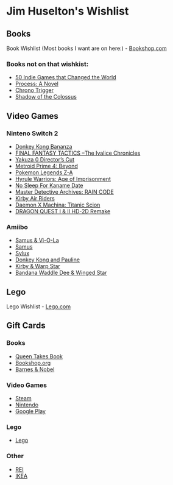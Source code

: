 # Jim Huselton's Wishlist

## Books

Book Wishlist (Most books I want are on here:) - [Bookshop.com](https://bookshop.org/wishlists/18da2f2bc0a7ce168b8badd0579e148578f76a9a)

### Books not on that wishkist:
- [50 Indie Games that Changed the World](https://www.bitmapbooks.com/products/50-indie-games-that-changed-the-world?srsltid=AfmBOoriCYqZ_-qxWOVYrgFacnS0tJhFC4yLVqAq4EnmJQKt-RRuiWP5)
- [Process: A Novel](https://www.tuneandfairweather.com/products/process-a-novel-digital-edition)
- [Chrono Trigger](https://bossfightbooks.com/collections/books/products/chrono-trigger-by-michael-p-williams)
- [Shadow of the Colossus](https://www.barnesandnoble.com/w/shadow-of-the-colossus-nick-suttner/1125432721?ean=9781940535104)

## Video Games

### Ninteno Switch 2
- [Donkey Kong Bananza](https://www.costco.com/p/-/donkey-kong-bananza-nintendo-switch-2/4000373240?catalogId=10701&langId=-1&partNumber=4000373240&storeId=10301&krypto=mw1yAOydj2gZMLhXIDlPsC7qhLLmbE7myDI5DeNXOSXtQSVAephoMkS1jfg%2F4RjrYu%2BvC%2FjtjmN%2FeXalZCMx86LfPTIdhRNsPeeIir7vBWKrKq%2FQ5XFzIwM2l9uYWZd2lRRmRA813igIRB0GK2wIfkTtcDt3DbEs0vp9UHYDWO8lcsVjuoSobF2Spts23YPlzBFpcix2GzUFee5MorkLJJ5c8PPVKsFF3y1ThqpSDQQzASXohMjBeOGSOkNNTgSNDJALdrZlxvdv4Cr%2B1IVqIIK4bgBH7SifuuMNtUTvx8yX0oeCjpL8duA9A6Ow5ZuOk7S6Mxs4l7AerZ%2FFVz4NHckDVSRsWEMC0ZCrk4SUqIPbZeU7yQ3FMyBIriDxPRKsZFPMB7In4OaaXPq0ekyk07wjN6QABvYAIdpRRwRoj3RrJ%2BvJ%2BAycAB6ITMwZAl%2F3p3Wl5%2BiuOLvU6BHe8WpVi16S3aGmROR9uDFCUEkQ7p55ZePXO%2FU0Tak%2BWo1%2Fmg6ih0bTODeP1bQmp0SSX5f4B3RLzY8j6zCx2KhwMy2LTBWk0a9I3nb4MRq8%2BQIC4ggfVogXBloIv0Rdb4tAh1x4CwgWLa5ZBb0Kdyodri4jfUQlU%2Bt3RbeVk4%2BaBveDkArh2ollHctb7cXFlxlnMda0etN9Zv1qF%2FbSs00TNM%2F%2FWH7SfBqMWrpOjgLG9%2BIEWAa%2F61hc3AygxgNna9McnWVymx3MoxCk9ii1lqJR0kG0bJmdu1%2FhqHL4qH315U8LQGAVkZS%2BarbT4TL1VVA62RgisEdoR%2F3sXfHjjDHDkxnWBYZdvwDaxfNCSHrFnX8v8qbw%2B8UAapicnhEfWEvdj14jVRpj7enBjvX1Ptb7YkwhjwfsblbN2gW%2FAC4OMFYRHWhvxxoF1nQKVVZriSzxMgu7UtlNTwzv1kdiqz57q2FYRPYcNMgG4x9UDNXcRpiteTKs%2BX1GssgFPxZ0pNUsg7Sfu9qSFjoNuuthGa6d89KsmP1PR1j2YBQv4HLXcR1fR%2F12IF6T2Qevv4rfA31lj45vdd2m%2B1CMQRufGocnv5tflcPsEvd85SM%2B2h7Pr3i9hX6QUUTcasdhd5KtwZlBbcFUsBTqJH92jkhGVF3ZuWg9bgTE%2BpppJe8jmTLK39tGe%2BkDLhIfeNvDPyMPZNJW6y8PW5YZ6Wb7tjq33m7X2sQTqaAUkYtvmgiXuU48tinFWQO%2FLqEdzgYReSnsQ%2Fs31geyMolFz8jOrfXfpYTS1H93R2uflny0lLVcFbrIBAnv4OtSsGuEISxT4UGjaLx%2BRodt%2F5xBreulbvatzR9ScpFK7iJnNoc1ipNdCh%2BLMvZHs%2F%2B4H0dqsZa3Yhr2O5v0FUQHivVqxaiBYu%2BzpnYLz3c83yiX2fJ683BfFamtM2zrahoYgSZeGnV4WU4QKHqg7hXIfu29G5qXsTBdhICqxYdKwoNYOdJiICUHo%2B00ne6gvV1wj3TOG%2B5wpaBEorIQETQk%2FM6EGg9ipmi2iuQn5pYCum%2BLEqAyGK9nAThv8PJpu7n7jTdlXnCRT09eJo1RL%2BipiJ7b7RnpFREhF%2FWo0yc7Ql7TPBUgfGzEqZ3Aa%2FfllGVJ7nh1cPKVSb5BnKJFLq1iIw5siBBkB3xn4AUZvuEIFeV%2B3kz6GEzz6c5%2F5PFvq0aixePAWLKkVWfPO3l5VxyRMYZ35EV0fSqV8WlOekmep7T5knuB%2BpQRr5R2l2SytuJWQ64ujgFoO8Y%2FXOVW9XwMDC%2F03LhpwwIffw9j5TSOYkFgZTJ%2Bwyz2u9r3i62JjKgY8mrZkBB8ieOMM8NSPBVVSBUgYfvO0Tj5YyKg9byV28VH9VTxefU2M73QIjSjV7g1)
- [FINAL FANTASY TACTICS –The Ivalice Chronicles](https://www.bestbuy.com/product/final-fantasy-tactics-the-ivalice-chronicles-nintendo-switch/JXL9RG8PXC)
- [Yakuza 0 Director’s Cut](https://www.bestbuy.com/product/yakuza-0-directors-cut-nintendo-switch-2/J7JHG52GQH)
- [Metroid Prime 4: Beyond](https://www.bestbuy.com/product/metroid-prime-4-beyond-nintendo-switch-2-nintendo-switch-2/J7GSL5JFV6)
- [Pokemon Legends Z-A](https://www.costco.com/p/-/pokmon-legends-z-a-nintendo-switch-2/4000397054?catalogId=10701&langId=-1&partNumber=4000397054&storeId=10301&krypto=TThpRGPbl6Pw4WbK5o3bnrc%2BLH22Z1WRO8zjvwTIKU4eRTF5a2AEp5OAygkLxfu4lDmvFtW6rGvU7MLTmgVRpIXqQDRKab0NOTS6e7vINd2gtPHtw%2Bt7LOPFpCPNX9C6dsC0aKSeRLopQSUpdZeeYheB3DXnb%2F6%2Bj%2FiCG8i%2FABfv4aE%2Fw6FF%2BncsjIavRH9O9WZsBrm0MZqajL490gU%2BX44q%2B7q5FvFUqcSj0CNSj4Kqhz%2BA6p5CLXMK1xGMPKBk21jLkTKSVQzHpdIaWSKIiOJmC40TFad8BXkj6%2BlgQrDFOWBKsiRib1lOBDj6nbzZXdkah7YZSIjU9khBc%2FgYcQ5yC%2FhfDERtDikcHYGCurF9qUTqP%2BeJPfxYQIbcRRUjxY68hAV80aS5e5lRzssn78MSoP4TOKiZNRb3QLf66NbX1%2FKY2mzEjG29bHds63U%2BPkOR4NkC%2FaXPO1mdee5V1bEJYvD3a2R2YsT551McxpJXqZrk6wN01z65dZezLlfMzI3slfe5CCmXp3p1K3A5CZBilI%2FDbpMtuEMuD34H%2FMuJBStsEKRY2aRILIw7dVfoAO0Xu49hA0Vu2lxrMASsQyXKg7n1p5bukhszgIZ%2BMrCAUFdGKwCnaymdAmqWcHcPJgl69ndB0K9Y3vZL75nRsmFA0J2rLiYBG746FbhevPmhY%2BRKfhW7Qm6aYHGGIJOuMZd%2FQfYgrLxGLS89MICEtHbg0RwmQ1JAccPaStGMHNuWKP0qPgiLxUkayxPEh13F29d0WxRU%2F3on6uE5J9TMK7e%2BiAY6JvQ8XFXfPfVlokNem4YmDQZE1eSXlL6MqUaVgvOGM1xMAXbbzZqpRNDSI6BXyrAokYiPs4V7wR4yBeS2yW85tp%2FBL%2BDKBX0OKnF3LYuacWATTxKvF3S9%2FlXLMHT7KpKU2PPe1zLAke28h7w7Cx0kIrRZca5enH4wBXHyrhB1DqvZy5fe11qlQgwQTf1NDxghJ1lW5Wl3cJrA7ybJfD2BEdc046d4oveqdKFBs0ih2jQxRVT5eKResy5MNyVucPBdo%2BTa8qacQACTj3xSgoQce89GGXewNiZz0eSxdCCWNwRDDr1MddSGsNtYK%2FWoIWXlYmbVArslRQOzNGEKSvabnCn96%2BbzjQHFYgHexE2OCMGdvUxRovLEub9iA5m4rcuTIwDUv8EnWGn9%2BfZZHzdV%2BA7p%2BhzJfgbAMmzEvwk8VFNttokMThgonJLsAPIc516xAL05fXHCuLuYMVsuA%2BFnJkOleszLC0pp6xiVo0u62vITUMYzppqP9SzoQB9BGxCEWr4Vb%2FTMbY%2FwFAL%2F5msFJaiMUZJSSXo5YNLzxdxZ3z2s6NXER2WmdtoDHAdRuW66KuQVfP7YPrfmNlTr7t336qtg6qjae7y9W3K6auOlqgzp9a15X9biEoZY%2Bz5grE%2BzdCITqixexNqUmrCcYmf8jcj9H8prQuBzz2YOr7qDJ2aJlbKR0Iv6lkiU48dRJptu8hPjkRq2EYb%2BPwhf0yJTX92ct09yxA68dbSk%2BajzteqiZ90WGd0%2FIkj%2F%2F8anqxO89V8TkEMQeV1EWXTfy0V%2BzTqLd8bxlCmCQXHKffgi9t4uqDrIlukyZ6KXUWetAasAV1EcGac2wg8XFXfek3QmtOeiXJuEApv5IKzhZXeMFh9RF%2B84Biih8swTF7R1guOzvg64bq2x8bBdry4xgplqZLe%2F0Z4RCInRD3Gw%2FMp4F%2FhUTBwz9C2gwnbOIR2XR8Dbguil9a7JdJq6cu%2BvleX95VUq%2FUG4kArTExSfEbeiWbYadrr4jqc5EADcmNkzS1DFdvV5IAWFv5HALh4dq2KJLxVm0CvUROv388nO)
- [Hyrule Warriors: Age of Imprisonment](https://www.bestbuy.com/product/hyrule-warriors-age-of-imprisonment-nintendo-switch-2-nintendo-switch-2/J7GSL5JV9Y)
- [No Sleep For Kaname Date](https://www.bestbuy.com/product/no-sleep-for-kaname-date-from-ai-the-somnium-files-aiba-edition-nintendo-switch-2/J3L72LJV7X)
- [Master Detective Archives: RAIN CODE](https://www.bestbuy.com/product/master-detective-archives-rain-code-nintendo-switch/J3L72LJFWC)
- [Kirby Air Riders](https://www.costco.com/p/-/kirby-air-riders-nintendo-switch-2/4000404894?storeId=10301&partNumber=4000404894&catalogId=10701&langId=-1&krypto=ldRQH3FAqPtVvvqqy%2B2oag7tCrOQPKfb0kTiEnVejXEKM%2F5BrHc4vdU%2BRK4hVDrvrfikAXZEhUSiG6sM%2BR13nT%2FKIx%2FAV01e2qFagE0xbXt5gA1%2FmMPo%2FM%2F%2BMZq8xjg9)
- [Daemon X Machina: Titanic Scion](https://www.bestbuy.com/product/daemon-x-machina-titanic-scion-nintendo-switch-2/J3R84YL9TK)
- [DRAGON QUEST I & II HD-2D Remake](https://www.bestbuy.com/product/dragon-quest-i-ii-hd-2d-remake-nintendo-switch-2/JXL9RG8PXH)
  
### Amiibo
- [Samus & Vi-O-La](https://www.bestbuy.com/product/nintendo-amiibo-samus-vi-o-la-metroid-prime-4-beyond-series-multi/J7GSL5J3R5)
- [Samus](https://www.bestbuy.com/product/nintendo-amiibo-samus-metroid-prime-4-beyond-series-multi/J7GSL5J3RQ)
- [Sylux](https://www.bestbuy.com/product/nintendo-amiibo-sylux-metroid-prime-4-beyond-series-multi/J7GSL5J3QR)
- [Donkey Kong and Pauline](https://www.bestbuy.com/product/nintendo-amiibo-donkey-kong-and-pauline-donkey-kong-bananza-series-multi/J7GSL5J87G)
- [Kirby & Warp Star](https://www.bestbuy.com/product/nintendo-amiibo-kirby-warp-star-kirby-air-riders-series-multi/J7GSL5J827)
- [Bandana Waddle Dee & Winged Star](https://www.bestbuy.com/product/nintendo-amiibo-bandana-waddle-dee-winged-star-kirby-air-riders-series-multi/J7GSL5J82T)

## Lego

Lego Wishlist - [Lego.com](https://www.lego.com/guest/wishlist/f93bcfc7-4f62-40aa-ac29-e30c3cac8667)

## Gift Cards

### Books
- [Queen Takes Book](https://queentakesbook.com/gift-card/queen-takes-book-gift-certificate)
- [Bookshop.org](https://bookshop.org/gift_cards)
- [Barnes & Nobel](https://www.barnesandnoble.com/b/gift-cards/_/N-8rg)
  
### Video Games
- [Steam](https://store.steampowered.com/digitalgiftcards/)
- [Nintendo](https://www.costco.com/p/-/nintendo-eshop-four-25-egift-cards/4000152900?catalogId=10701&langId=-1&partNumber=4000152900&storeId=10301&krypto=lZanIUWx1Rw1rOaNk4nleWF1XCoZNrsfGB%2FgHzWNofAdEHeHK0g%2FlXUgANmkjGBNoDjGZS7j%2FpTowp2KpO%2FY4WMN3%2FWWo4%2BAF9XMGf8scwuTETotJZFw9mH%2BIQ9sRILTtAdLonSHxl0b4RRIZ961%2Fd21KKrD0NSUn9BZzQ5VAc8PtO0U47EAqqBxd%2BQxvdNPPSPADdqQRSv9dnbs9OfxU2Ni%2FAfQXriG%2FfDzlwe8V6JdHYFKKQCbNE%2FWbB7yxxjh0XnOh6d54PvgnoZJKwBPWNPb8ER5M1rpivFMpL7nfi343J4wCaO36n43vCty8ikHcb0tXX%2BNEuPSiLc1j1QCb3Why%2FaW1XWUXKduCwqxWeBqjCmJMb681yGfQ78mERWIYOhTGw7sgcKKdsGTr6HTnpa80ZjX10ZxqhO6o1H0qZP3hNDyRxCD5s%2F7Sh1fyiPZ9Nyn7RgBIH%2BJ7lw4tIHuavKIbX%2FAY0TeaYUkv%2FmtmQ%2Fo6Nwh%2B%2FxhBtPMoPB9yiNp3Ts5a0sVGgybgJyTT2l053btIXBL9DfN1mZAcACIKcdcQeOPkktb5zFUZ2pioKQvrQxG2UA8O4o8p0IIM1DsO9hT5UHRO0PvIz7VK6fllFmBkDzhKf%2B6CGGHBybQamdO%2BFYCYW70OxzDG62wordxrV9OFlagSQObZfXzoZZABTywzZOfceB15KBwdeIp3XT3BJ75cewJSAb5tNnVYGrIW6XltTqDNf8LyY67wgd9TPRJj47Abiynmz5CbvXgBjSXyhc5%2FtiG9HaWND8U5ktd7eur%2FWVeJjcAGPG%2B22LlkEnsHRmOU3OaPV5GZDLivT%2FR%2BgRzkuXhnKHpI%2B8Pi86czFqmAWWqE5o7kUqjNmuLscaNC7tMGGoWMjZJJnV1Eh04hSLtKcQACVEJiGdtVqKDHYrtpOm3yRVC7JxMFLCW4zdXXRuRb5Q9nKGm7kRabkSwJbRg84Q5rnV%2Bfy2OzG%2B8F5r27k8%2BHccs1kX%2F5F6ooK0%2FPDESbgmF7OPvtc5Oy%2B6yXUuKsXE%2FkNApdxwEl7WJJS8ehUO2KH9bZKjwnNZ%2BrtwairhYQFRtU22qkNXt4gQ6EwZtaibuqf50vc9nk5xGGnz3X5Xf1hz9z7MFGOf2dW%2F5pqnRTYGHt5UOjfIIqujhBR2X0LeLYGLzGTakr4f8xaNnhoed7ZbWd82ccFRZUD96Nw68TvFPJZnJ6TntxKy8FOamHl8nburzGuL4jo9OFkC3K1XdlSWbgwOVy%2BXRKsxseW0PvoCS%2FGJ0ff%2BI9VqQxuUmu8AshXzVW9IGedJvI6t36RdubOW8Uy4wGKwiE53XjT4HBqehQ0frx3u7WpASnCW3oM31qYZPmwkyVnwAcTZCWZcC7cjK0yQ8H1HbunynsCms%2BYmw9Ls2f3%2F96u4wcwaUD1TeZQvfW2R6MvzRU7Wu84mtb1Sd9l0MbXwG85IkDmNZEm7q6tNl5dvrmUAfChinfk8YC5SjqQSDsXdOUkco4ho%2Bjzrq2PyXqyODYapoRrmWHqs%2Fg9z0SpWM8JsPo2%2F9aTPf%2FtvFzxnjt%2FgJiEgyDE0%2BzUWgLnHnz%2F5pY6%2F7SBa3Raua6HBD0mblHVGeH2NbvsncvmyQbVq0t1HUdRoy%2BkywFtZ8kB46oSlQCiBIPWL3pvrkYmfIS28Ao7p0hc9WNkZ9itR%2FN5QiTHgQN07ySkwYqiAIrDaYBnNh9kNVWm5BfHjYz32yE3uXXoGY%2Bh2aV2RmCq11kUc%2Bo1ovgysnoeAXkg19QidmezPcYc7N6fTInDCrkIuGM%2FwzB0xFx9oiytk1U4WdAvirKElJptkovIgNvT39TZTuvXboX0tO9gbO2fnqLYqIO4Gxxf%2Begp3cjJ23jxHgpJZP9gcPEZUym6wUk7c59BqP5hkZdxM%3D)
- [Google Play](https://play.google/giftcards/)
  
### Lego
- [Lego](https://www.lego.com/en-us/gift-cards)
  
### Other
- [REI](https://www.rei.com/gift-card/purchase)
- [IKEA](https://www.ikea.com/us/en/customer-service/gift-cards-pub3d1efe50/)



